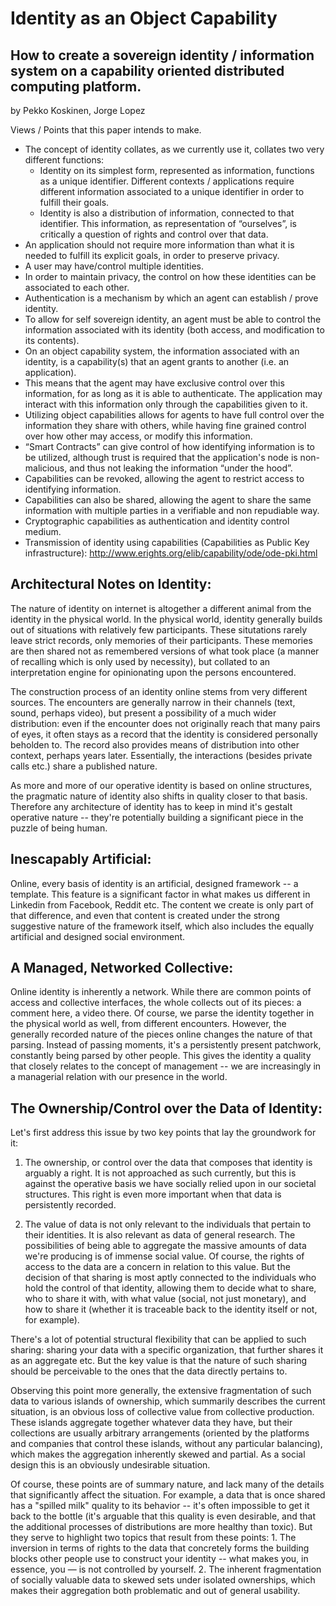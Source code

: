 Identity as an Object Capability
================================

How to create a sovereign identity / information system on a capability oriented distributed computing platform.
------------------------------------------------------------------------
by Pekko Koskinen, Jorge Lopez


Views / Points that this paper intends to make.

* The concept of identity collates, as we currently use it, collates two very different functions: 
    * Identity on its simplest form, represented as information, functions as a unique identifier. Different contexts / applications require different information associated to a unique identifier in order to fulfill their goals.
    * Identity is also a distribution of information, connected to that identifier. This information, as representation of “ourselves”, is critically a question of rights and control over that data.
* An application should not require more information than what it is needed to fulfill its explicit goals, in order to preserve privacy.
* A user may have/control multiple identities.
* In order to maintain privacy, the control on how these identities can be associated to each other.
* Authentication is a mechanism by which an agent can establish / prove identity.
* To allow for self sovereign identity, an agent must be able to control the information associated with its identity (both access, and modification to its contents).
* On an object capability system, the information associated with an identity, is a capability(s) that an agent grants to another (i.e. an application).
* This means that the agent may have exclusive control over this information, for as long as it is able to authenticate. The application may interact with this information only through the capabilities given to it.
* Utilizing object capabilities allows for  agents to have full control over the information they share with others, while having fine grained control over how other may access, or modify this information.
* “Smart Contracts” can give control of how identifying information is to be utilized, although trust is required that the application's node is non-malicious, and thus not leaking the information “under the hood”.
* Capabilities can be revoked, allowing the agent to restrict access to identifying information.
* Capabilities can also be shared, allowing the agent to share the same information with multiple parties in a verifiable and non repudiable way.
* Cryptographic capabilities as authentication and identity control medium.
* Transmission of identity using capabilities (Capabilities as Public Key infrastructure): http://www.erights.org/elib/capability/ode/ode-pki.html



Architectural Notes on Identity:
--------------------------------

The nature of identity on internet is altogether a different animal from the identity in the physical world. In the physical world, identity generally builds out of situations with relatively few participants. These situtations rarely leave strict records, only memories of their participants. These memories are then shared not as remembered versions of what took place (a manner of recalling which is only used by necessity), but collated to an interpretation engine for opinionating upon the persons encountered.


The construction process of an identity online stems from very different sources. The encounters are generally narrow in their channels (text, sound, perhaps video), but present a possibility of a much wider distribution: even if the encounter does not originally reach that many pairs of eyes, it often stays as a record that the identity is considered personally beholden to. The record also provides means of distribution into other context, perhaps years later. Essentially, the interactions (besides private calls etc.) share a published nature.


As more and more of our operative identity is based on online structures, the pragmatic nature of identity also shifts in quality closer to that basis. Therefore any architecture of identity has to keep in mind it's gestalt operative nature -- they're potentially building a significant piece in the puzzle of being human.


Inescapably Artificial:
-----------------------

Online, every basis of identity is an artificial, designed framework -- a template. This feature is a significant factor in what makes us different in Linkedin from Facebook, Reddit etc. The content we create is only part of that difference, and even that content is created under the strong suggestive nature of the framework itself, which also includes the equally artificial and designed social environment.



A Managed, Networked Collective:
--------------------------------

Online identity is inherently a network. While there are common points of access and collective interfaces, the whole collects out of its pieces: a comment here, a video there. Of course, we parse the identity together in the physical world as well, from different encounters. However, the generally recorded nature of the pieces online changes the nature of that parsing. Instead of passing moments, it's a persistently present patchwork, constantly being parsed by other people. This gives the identity a quality that closely relates to the concept of management -- we are increasingly in a managerial relation with our presence in the world.



The Ownership/Control over the Data of Identity:
------------------------------------------------

Let's first address this issue by two key points that lay the groundwork for it:


1. The ownership, or control over the data that composes that identity is arguably a right. It is not approached as such currently, but this is against the operative basis we have socially relied upon in our societal structures. This right is even more important when that data is persistently recorded.


2. The value of data is not only relevant to the individuals that pertain to their identities. It is also relevant as data of general research. The possibilities of being able to aggregate the massive amounts of data we're producing is of immense social value. Of course, the rights of access to the data are a concern in relation to this value. But the decision of that sharing is most aptly connected to the individuals who hold the control of that identity, allowing them to decide what to share, who to share it with, with what value (social, not just monetary), and how to share it (whether it is traceable back to the identity itself or not, for example).


There's a lot of potential structural flexibility that can be applied to such sharing: sharing your data with a specific organization, that further shares it as an aggregate etc. But the key value is that the nature of such sharing should be perceivable to the ones that the data directly pertains to. 


Observing this point more generally, the extensive fragmentation of such data to various islands of ownership, which summarily describes the current situation, is an obvious loss of collective value from collective production. These islands aggregate together whatever data they have, but their collections are usually arbitrary arrangements (oriented by the platforms and companies that control these islands, without any particular balancing), which makes the aggregation inherently skewed and partial. As a social design this is an obviously undesirable situation.


Of course, these points are of summary nature, and lack many of the details that significantly affect the situation. For example, a data that is once shared has a "spilled milk" quality to its behavior -- it's often impossible to get it back to the bottle (it's arguable that this quality is even desirable, and that the additional processes of distributions are more healthy than toxic). But they serve to highlight two topics that result from these points: 1. The inversion in terms of rights to the data that concretely forms the building blocks other people use to construct your identity -- what makes you, in essence, you — is not controlled by yourself. 2. The inherent fragmentation of socially valuable data to skewed sets under isolated ownerships, which makes their aggregation both problematic and out of general usability.
